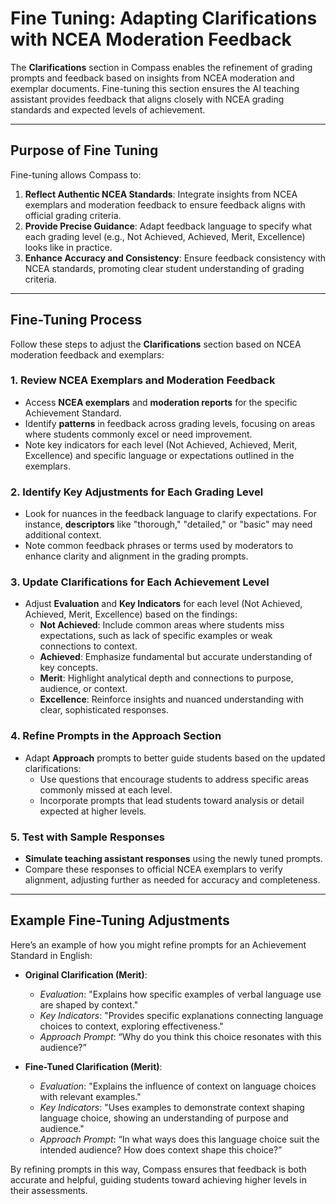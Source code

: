# Fine Tuning: Adapting Clarifications with NCEA Moderation Feedback

The **Clarifications** section in Compass enables the refinement of grading prompts and feedback based on insights from NCEA moderation and exemplar documents. Fine-tuning this section ensures the AI teaching assistant provides feedback that aligns closely with NCEA grading standards and expected levels of achievement.

---

## Purpose of Fine Tuning

Fine-tuning allows Compass to:
1. **Reflect Authentic NCEA Standards**: Integrate insights from NCEA exemplars and moderation feedback to ensure feedback aligns with official grading criteria.
2. **Provide Precise Guidance**: Adapt feedback language to specify what each grading level (e.g., Not Achieved, Achieved, Merit, Excellence) looks like in practice.
3. **Enhance Accuracy and Consistency**: Ensure feedback consistency with NCEA standards, promoting clear student understanding of grading criteria.

---

## Fine-Tuning Process

Follow these steps to adjust the **Clarifications** section based on NCEA moderation feedback and exemplars:

### 1. Review NCEA Exemplars and Moderation Feedback
   - Access **NCEA exemplars** and **moderation reports** for the specific Achievement Standard.
   - Identify **patterns** in feedback across grading levels, focusing on areas where students commonly excel or need improvement.
   - Note key indicators for each level (Not Achieved, Achieved, Merit, Excellence) and specific language or expectations outlined in the exemplars.

### 2. Identify Key Adjustments for Each Grading Level
   - Look for nuances in the feedback language to clarify expectations. For instance, **descriptors** like "thorough," "detailed," or "basic" may need additional context.
   - Note common feedback phrases or terms used by moderators to enhance clarity and alignment in the grading prompts.

### 3. Update Clarifications for Each Achievement Level
   - Adjust **Evaluation** and **Key Indicators** for each level (Not Achieved, Achieved, Merit, Excellence) based on the findings:
     - **Not Achieved**: Include common areas where students miss expectations, such as lack of specific examples or weak connections to context.
     - **Achieved**: Emphasize fundamental but accurate understanding of key concepts.
     - **Merit**: Highlight analytical depth and connections to purpose, audience, or context.
     - **Excellence**: Reinforce insights and nuanced understanding with clear, sophisticated responses.

### 4. Refine Prompts in the Approach Section
   - Adapt **Approach** prompts to better guide students based on the updated clarifications:
     - Use questions that encourage students to address specific areas commonly missed at each level.
     - Incorporate prompts that lead students toward analysis or detail expected at higher levels.

### 5. Test with Sample Responses
   - **Simulate teaching assistant responses** using the newly tuned prompts.
   - Compare these responses to official NCEA exemplars to verify alignment, adjusting further as needed for accuracy and completeness.

---

## Example Fine-Tuning Adjustments

Here’s an example of how you might refine prompts for an Achievement Standard in English:

- **Original Clarification (Merit)**:
  - *Evaluation*: "Explains how specific examples of verbal language use are shaped by context."
  - *Key Indicators*: "Provides specific explanations connecting language choices to context, exploring effectiveness."
  - *Approach Prompt*: “Why do you think this choice resonates with this audience?”

- **Fine-Tuned Clarification (Merit)**:
  - *Evaluation*: "Explains the influence of context on language choices with relevant examples."
  - *Key Indicators*: "Uses examples to demonstrate context shaping language choice, showing an understanding of purpose and audience."
  - *Approach Prompt*: “In what ways does this language choice suit the intended audience? How does context shape this choice?”

By refining prompts in this way, Compass ensures that feedback is both accurate and helpful, guiding students toward achieving higher levels in their assessments.
